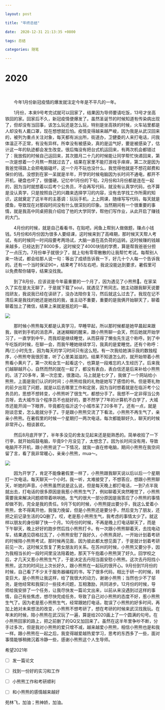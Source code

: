 ```yaml
---

layout: post

title: "年终总结"

date:  2020-12-31 21:13:35 +0800

tags: 总结

categories: 随笔

---
```


# 2020

&emsp;

&emsp;&emsp;今年1月份新冠疫情的爆发就注定今年是不平凡的一年。

&emsp;&emsp;1月份，本来9号考完试就可以回家了，结果因为导师要请吃饭，13号才坐高铁回的家。回家后不久，新冠疫情便爆发了。虽然圣诞节的时候知道有传染病出现了，但却没有当回事，该怎么玩还是怎么玩，特别是坐高铁的时候，火车站里都是人却没有人戴口罩，现在想想就后怕。疫情变得越来越严峻，因为我是从武汉回来的，被列为重点关注对象，每天都有派出所，街道办，卫健委的人来打电话，问我体温正不正常，有没有异样。所幸没有被感染，真的是运气好，要是被感染了，估计这一年的轨迹都会发生改变。很后悔没有把台式机运回来，有两次机会都错过了：我放假的时候自己运回来，其次腊月二十几的时候能让同学帮忙快递回来，第一次是想着一个月熬一熬就过去了，结果在家里不能打游戏手痒痒，第二次是因为我爸觉得路上会把电脑磕坏，这一个月不玩也没什么，我觉得他就是不想花邮费和保价的钱。没想到在家一呆就是半年，开学的时候电脑因为长时间不通电，都开不开机，硬盘也坏了，很僵硬。记忆中1月份的下旬，2月份和3月份都是连在一起的，因为当时就想着以后考个公务员，不会再写代码，就没有认真学代码，也不算是没认真学，只是按照自己的兴趣来选择学习的内容，没有去学找工作所需的知识，这就奠定了这半年的主基调：玩玩手机，上上网课，随缘写写代码，每天就是摸鱼，导致现在对那段时间没有什么很深刻的印象。当然期间有一个很重要的事情，就是我高中同桌把我介绍给了他的大学同学，帮他们写作业，从此开启了赚钱的大门。

&emsp;&emsp;4月份的时候，就是自己看看书，在贴吧，闲鱼上帮别人做做题，赚点小钱钱。5月份和6月份因为很多人要结课，这时候来到了高峰期，那时候天天帮人考试，有的时候同一时间段要考两场试，大脑一直在高负荷的运转。这时候赚的钱越来越多，已经达到了8000多，这时候交了4000块钱的学费，算是帮我爸爸分担了一点压力。7月份单子就很少了，就上旬有零零散散的让我帮忙考试。每帮别人来一场试，都会给那人说一句：等出了成绩告诉我一下，好几十个人每一个告诉我的。还有一个当时保证90+，结果考了85左右吧，我说没能达到要求，暑假里可以免费帮你辅导，结果没找我。

&emsp;&emsp;到了8月份，应该说是今年最重要的一个月了，因为遇见了小熊熊🐻。在家呆久了实在是太无聊了，于是就下载了soul，就遇见了熊同志。她主动跟我聊天说要找研友，我说我已经在读研了，没办法陪你复习，然后就这么过去了。我现在记不清后来是我找的她还是她找的我，谁主动不重要，重要的是我俩开始聊天了，聊着聊着加上了微信，结果上来就是尴尬的一幕。

![](https://yuanlinfei.oss-cn-beijing.aliyuncs.com/IMG_0512.PNG)

&emsp;&emsp;那时候小熊熊每天都是认真学习，早睡早起，所以那时候都是她早晨起来跟我，我听到手机的消息声，迷迷糊糊的醒来，跟小熊熊聊一会天，然后她就开始学习了，一直学到中午，而我却是继续睡觉，从而获得了懒虫先生这个称呼。到了中午吃饭的时候，在聊一会，而我午睡她继续学习，我真的是爱睡觉。还有个称呼：两/三小时先生，因为每天的学习时间只有这么短。有一次我给她演示我的数独程序，小熊熊夸我很厉害，听了心里美滋滋的。结果不知道怎么的，就开始带着小熊熊看小黄片了，第一次和女生一起看这个，也算是一段难忘的人生经历了。后来我们越聊越开心，自然而然的就在一起了，都没有表白，表白信还是后来补给小熊熊的。活了20多年，第一次恋爱，很激动。马上就是七夕了，我做了一个网站给小熊熊，上面是我们认识的时间；小熊熊给我的礼物是她写了感悟的书。但是寄礼物的前夕出现了问题，就是以后去哪里工作和定居，因为当时想着就是在临沂考个公务员的，思想不想转变，小熊熊听了很生气，都想分手了。我想不一定非得当公务员呀，去大城市当个程序员不也挺好的，要不然学了7年的计算机不白学了，大城市还能开阔一下眼界，毕竟都在临沂这个小城市呆了20多年了。还有一点，就是刚谈恋爱，怎么能就分手了。于是跟小熊熊交流了下看法，小熊熊不再生气了，亲亲小熊熊。在暑假里的时候一个星期打一两次电话，每次都能聊好久，聊天的时候非常开心，相谈甚欢。

&emsp;&emsp;然后8月底开学了，半年多没见的舍友见起来还是挺熟悉的。简单收拾了一下行李，就开始捣鼓电脑，毕竟9个月没见了，太想念了。因为长时间没有用，导致电脑开不开机，跟小熊熊说了一下情况，就我一直在修电脑，期间小熊熊在我空间留了言，看了我非常暖心，亲亲小熊熊，mua～。

![](https://yuanlinfei.oss-cn-beijing.aliyuncs.com/IMG_0513.PNG)

&emsp;&emsp;因为开学了，肯定不能像暑假里一样了，小熊熊跟我聊天说以后以后一个星期打一次电话，每天聊天一个小时。我一听，太难接受了，不想答应，想跟小熊熊聊天，听她的声音。小熊熊虽然说是这么说，但是每天晚上都打电话，一到7点半我就出去，打电话的很多原因是我惹小熊熊生气了，例如聊着天突然睡觉了，小熊熊需要我来解决问题顺带着哄哄她。生气的很大一部分原因是我答应了小熊熊的事情却做不到，完全是我的责任。9月下旬的时候，小熊熊提出要分手，我这么爱着小熊熊，舍不得离开他，我强力挽留，但是小熊熊还是要分手，然后变为了朋友，还把之前记录生活的QQ删了。哎，老是惹小熊熊生气，我考虑的事情太少了。就这样以朋友的身份聊了快一个月。10月份的时候，不再是晚上打电话聊天了，而是下午聊天，晚上好好的跑步然后找小熊熊打卡。有一次跟小熊熊聊着天，去找电动车，结果遇见窃格拉瓦了，小熊熊安慰了我好久，小熊熊真好。一开始计划着考研的时候陪小熊熊考试，那时候再见面，因为彼此都太想见面了，于是就计划着考研前见一次，这时候又恢复了男女朋友的关系。在苏州的时候，小熊熊又要分手，因为我相当长的一段时间里没法陪着她，那天下午抱着小熊熊哭了好久。回学校之后，才几天又惹小熊熊生气了，于是决定去丹阳当面安慰小熊熊。这次去丹阳找小熊熊，这次的时间比上次长好久，跟小熊熊在一起玩的很开心。9月份到11月份的时候，自己看了不少关于服务器编程的书，写了很多代码，相比于研一的时候，转变巨大，是小熊熊让我这样，给了我很大的动力，谢谢小熊熊；当然也少不了邬尧，是他经常和我探讨一些技术问题，互相激励，共同进步。12月份的时候，导师给我安排了一个任务，让我尽快发一篇论文出来，以前从来没遇到过这样的事情，自己有些焦虑，想尽快完成任务，导致了自己对小熊熊的态度不好，惹小熊熊生气了。因为老是惹小熊熊生气，经常跟她打电话，耽误了小熊熊的好多时间，再加上她对未来想法的改变，小熊熊不想考研了，想在考研的时候来武汉找我玩。在年末的时候，陪小熊熊在武汉玩了一遍，算是给2020画上了一个圆满的句号。在小熊熊回家的路上，把之前删了的QQ又加回来了。虽然在这半年里争吵不断，分手过多次，但是我对小熊熊的爱只增不减，越来越爱小熊熊，相信小熊熊也是和我一样。跟小熊熊在一起之后，我变得越爱越热爱学习，思考的东西多了一些，面对事情能够稍微沉着冷静一些，感谢小熊熊这个人生导师。

希望2021年

- [ ] 发一篇论文

- [ ] 找到一份好的实习和工作

- [ ] 小熊熊工作和考研顺利

- [ ] 和小熊熊的感情越来越好

苑林飞，加油；熊神娇，加油。